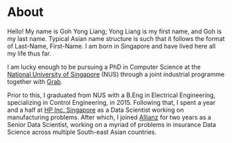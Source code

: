 # About

Hello! My name is Goh Yong Liang; Yong Liang is my first name, and Goh is my last name. Typical Asian name structure is such that it follows the format of Last-Name, First-Name. I am born in Singapore and have lived here all my life thus far.

I am lucky enough to be pursuing a PhD in Computer Science at the [National University of Singapore](https://www.nus.edu.sg) (NUS) through a joint industrial programme together with [Grab](https://www.grab.com). 

Prior to this, I graduated from NUS with a B.Eng in Electrical Engineering, specializing in Control Engineering, in 2015. Following that, I spent a year and a half at [HP Inc. Singapore](https://www.hp.com) as a Data Scientist working on manufacturing problems. After which, I joined [Allianz](https://www.allianz.com) for two years as a Senior Data Scientist, working on a myriad of problems in insurance Data Science across multiple South-east Asian countries.


